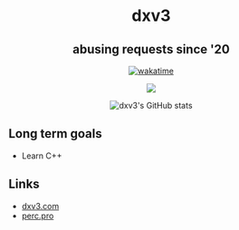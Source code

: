 <h1 align="center">dxv3</h1>
<h2 align="center">abusing requests since '20</h2>

<div align="center">

  [![wakatime](https://wakatime.com/badge/user/b889c3ef-b222-47e0-9fd8-e225c6813705.svg)](https://wakatime.com/@b889c3ef-b222-47e0-9fd8-e225c6813705)

  <img src="https://discord.c99.nl/widget/theme-4/541388135712423936.png"></img>

  ![dxv3's GitHub stats](https://github-readme-stats.vercel.app/api?username=dxv3&show_icons=true&theme=radical)
</div>

## Long term goals
* Learn C++

## Links
* [dxv3.com](https://dxv3.com/)
* [perc.pro](https://perc.pro/)
